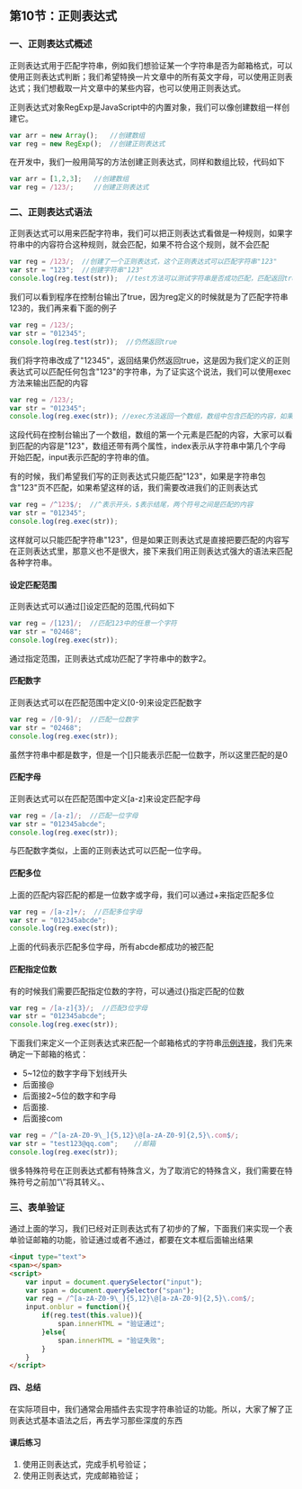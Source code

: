 ## 第10节：正则表达式

### 一、正则表达式概述

正则表达式用于匹配字符串，例如我们想验证某一个字符串是否为邮箱格式，可以使用正则表达式判断；我们希望特换一片文章中的所有英文字母，可以使用正则表达式；我们想截取一片文章中的某些内容，也可以使用正则表达式。

正则表达式对象RegExp是JavaScript中的内置对象，我们可以像创建数组一样创建它。

``` js
var arr = new Array();   //创建数组
var reg = new RegExp();  //创建正则表达式
```

在开发中，我们一般用简写的方法创建正则表达式，同样和数组比较，代码如下

``` js
var arr = [1,2,3];   //创建数组
var reg = /123/;     //创建正则表达式
```


### 二、正则表达式语法

正则表达式可以用来匹配字符串，我们可以把正则表达式看做是一种规则，如果字符串中的内容符合这种规则，就会匹配，如果不符合这个规则，就不会匹配 

``` js
var reg = /123/;  //创建了一个正则表达式，这个正则表达式可以匹配字符串"123"
var str = "123";  //创建字符串"123"
console.log(reg.test(str));  //test方法可以测试字符串是否成功匹配，匹配返回true，不匹配返回false
```

我们可以看到程序在控制台输出了true，因为reg定义的时候就是为了匹配字符串123的，我们再来看下面的例子


``` js
var reg = /123/;
var str = "012345";
console.log(reg.test(str));  //仍然返回true
```

我们将字符串改成了"12345"，返回结果仍然返回true，这是因为我们定义的正则表达式可以匹配任何包含"123"的字符串，为了证实这个说法，我们可以使用exec方法来输出匹配的内容

``` js
var reg = /123/;
var str = "012345";
console.log(reg.exec(str)); //exec方法返回一个数组，数组中包含匹配的内容，如果未匹配，返回null
```

这段代码在控制台输出了一个数组，数组的第一个元素是匹配的内容，大家可以看到匹配的内容是"123"，数组还带有两个属性，index表示从字符串中第几个字母开始匹配，input表示匹配的字符串的值。

有的时候，我们希望我们写的正则表达式只能匹配"123"，如果是字符串包含"123"页不匹配，如果希望这样的话，我们需要改进我们的正则表达式

``` js
var reg = /^123$/;  //^表示开头，$表示结尾，两个符号之间是匹配的内容
var str = "012345";
console.log(reg.exec(str));
```

这样就可以只能匹配字符串"123"，但是如果正则表达式是直接把要匹配的内容写在正则表达式里，那意义也不是很大，接下来我们用正则表达式强大的语法来匹配各种字符串。

#### 设定匹配范围

正则表达式可以通过[]设定匹配的范围,代码如下


``` js
var reg = /[123]/;  //匹配123中的任意一个字符
var str = "02468";  
console.log(reg.exec(str));
```

通过指定范围，正则表达式成功匹配了字符串中的数字2。

#### 匹配数字

正则表达式可以在匹配范围中定义[0-9]来设定匹配数字
``` js
var reg = /[0-9]/;  //匹配一位数字
var str = "02468";  
console.log(reg.exec(str));
```
虽然字符串中都是数字，但是一个[]只能表示匹配一位数字，所以这里匹配的是0

#### 匹配字母

正则表达式可以在匹配范围中定义[a-z]来设定匹配字母

``` js
var reg = /[a-z]/;  //匹配一位字母
var str = "012345abcde";  
console.log(reg.exec(str));
```

与匹配数字类似，上面的正则表达式可以匹配一位字母。

#### 匹配多位

上面的匹配内容匹配的都是一位数字或字母，我们可以通过+来指定匹配多位

``` js
var reg = /[a-z]+/;  //匹配多位字母
var str = "012345abcde";  
console.log(reg.exec(str));
```

上面的代码表示匹配多位字母，所有abcde都成功的被匹配

#### 匹配指定位数

有的时候我们需要匹配指定位数的字符，可以通过{}指定匹配的位数

``` js
var reg = /[a-z]{3}/;  //匹配3位字母
var str = "012345abcde";  
console.log(reg.exec(str));
```

下面我们来定义一个正则表达式来匹配一个邮箱格式的字符串[示例连接](https://github.com/xiaozhoulee/xiaozhou-examples/blob/master/02-JavaScript%E5%85%A5%E9%97%A8/%E7%AC%AC16%E8%8A%82%EF%BC%9A%E6%AD%A3%E5%88%99%E8%A1%A8%E8%BE%BE%E5%BC%8F/demo01.html)，我们先来确定一下邮箱的格式：

* 5~12位的数字字母下划线开头
* 后面接@
* 后面接2~5位的数字和字母
* 后面接.
* 后面接com
  
``` js
var reg = /^[a-zA-Z0-9\_]{5,12}\@[a-zA-Z0-9]{2,5}\.com$/; 
var str = "test123@qq.com";    //邮箱  
console.log(reg.exec(str));
```

很多特殊符号在正则表达式都有特殊含义，为了取消它的特殊含义，我们需要在特殊符号之前加“\”将其转义。、

### 三、表单验证

通过上面的学习，我们已经对正则表达式有了初步的了解，下面我们来实现一个表单验证邮箱的功能，验证通过或者不通过，都要在文本框后面输出结果

``` html
<input type="text">
<span></span>
<script>
    var input = document.querySelector("input");
    var span = document.querySelector("span");
    var reg = /^[a-zA-Z0-9\_]{5,12}\@[a-zA-Z0-9]{2,5}\.com$/; 
    input.onblur = function(){
        if(reg.test(this.value)){
            span.innerHTML = "验证通过";
        }else{
            span.innerHTML = "验证失败";
        }
    }
</script>
```

#### 四、总结

在实际项目中，我们通常会用插件去实现字符串验证的功能。所以，大家了解了正则表达式基本语法之后，再去学习那些深度的东西

#### 课后练习

1. 使用正则表达式，完成手机号验证；
2. 使用正则表达式，完成邮箱验证；
